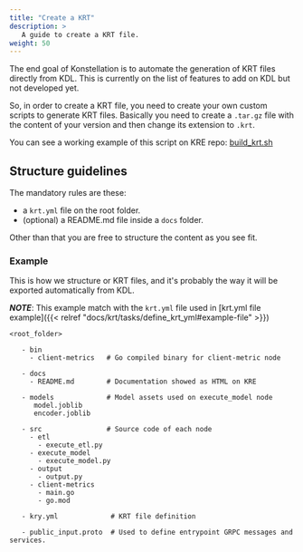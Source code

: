 ```yaml
---
title: "Create a KRT"
description: >
   A guide to create a KRT file.
weight: 50
---
```


The end goal of Konstellation is to automate the generation of KRT files directly from KDL. This is currently on the list 
of features to add on KDL but not developed yet.

So, in order to create a KRT file, you need to create your own custom scripts to generate KRT files. Basically you need
 to create a `.tar.gz` file with the content of your version and then change its extension to `.krt`.
 
You can see a working example of this script on KRE repo: [build_krt.sh](https://github.com/konstellation-io/kre/blob/master/krt-template/build_krt.sh)


## Structure guidelines


The mandatory rules are these:

- a `krt.yml` file on  the root folder.
- (optional) a README.md file inside a `docs` folder.  
 
Other than that you are free to structure the content as you see fit.


### Example

This is how we structure or KRT files, and it's probably the way it will be exported automatically from KDL.  

_**NOTE**_: This example match with the `krt.yml` file used in [krt.yml file example]({{< relref "docs/krt/tasks/define_krt_yml#example-file" >}}) 

```
<root_folder>

   - bin
     - client-metrics   # Go compiled binary for client-metric node

   - docs
     - README.md        # Documentation showed as HTML on KRE

   - models             # Model assets used on execute_model node
      model.joblib
      encoder.joblib
     
   - src                # Source code of each node
     - etl
       - execute_etl.py
     - execute_model
       - execute_model.py
     - output
       - output.py
     - client-metrics
       - main.go
       - go.mod

   - kry.yml             # KRT file definition 

   - public_input.proto  # Used to define entrypoint GRPC messages and services.
 
```
